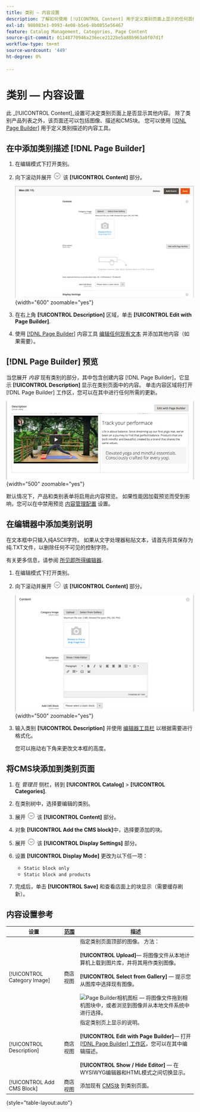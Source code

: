 ```yaml
---
title: 类别 — 内容设置
description: 了解如何使用 [!UICONTROL Content] 用于定义类别页面上显示的任何其他内容的设置。
exl-id: 988083e1-0993-4e08-b5e6-8b0855e56467
feature: Catalog Management, Categories, Page Content
source-git-commit: 01148770946a236ece2122be5a88b963a0f07d1f
workflow-type: tm+mt
source-wordcount: '449'
ht-degree: 0%

---
```


# 类别 — 内容设置

此 _[!UICONTROL Content]_设置可决定类别页面上是否显示其他内容。 除了类别产品列表之外，该页面还可以包括图像、描述和CMS块。 您可以使用 [[!DNL Page Builder]](../page-builder/introduction.md) 用于定义类别描述的内容工具。

## 在中添加类别描述 [!DNL Page Builder]

1. 在编辑模式下打开类别。

1. 向下滚动并展开 ![扩展选择器](../assets/icon-display-expand.png) 该 **[!UICONTROL Content]** 部分。

   ![类别内容](./assets/category-content.png){width="600" zoomable="yes"}

1. 在右上角 **[!UICONTROL Description]** 区域，单击 **[!UICONTROL Edit with Page Builder]**.

1. 使用 [[!DNL Page Builder]](../page-builder/introduction.md) 内容工具 [编辑任何现有文本](../page-builder/text.md) 并添加其他内容（如果需要）。

## [!DNL Page Builder] 预览

当您展开 _内容_ 现有类别的部分，其中包含创建内容 [!DNL Page Builder]，它显示 **[!UICONTROL Description]** 显示在类别页面中的内容。 单击内容区域将打开 [!DNL Page Builder] 工作区，您可以在其中进行任何所需的更新。

![描述预览](../page-builder/assets/pb-product-category-content-preview.png){width="500" zoomable="yes"}

默认情况下，产品和类别表单将启用此内容预览。 如果性能因加载预览而受到影响，您可以在中禁用预览 [内容管理配置](../configuration-reference/general/content-management.md#advanced-content-tools) 设置。

## 在编辑器中添加类别说明

在文本框中只输入纯ASCII字符。 如果从文字处理器粘贴文本，请首先将其保存为纯.TXT文件，以删除任何不可见的控制字符。

有关更多信息，请参阅 [所见即所得编辑器](../content-design/editor.md).

1. 在编辑模式下打开类别。

1. 向下滚动并展开 ![扩展选择器](../assets/icon-display-expand.png) 该 **[!UICONTROL Content]** 部分。

   ![类别内容](./assets/category-content-ce.png){width="500" zoomable="yes"}

1. 输入类别 **[!UICONTROL Description]** 并使用 [编辑器工具栏](../content-design/editor.md) 以根据需要进行格式化。

   您可以拖动右下角来更改文本框的高度。

## 将CMS块添加到类别页面

1. 在 _管理员_ 侧栏，转到 **[!UICONTROL Catalog]** > **[!UICONTROL Categories]**.

1. 在类别树中，选择要编辑的类别。

1. 展开 ![扩展选择器](../assets/icon-display-expand.png) 该 **[!UICONTROL Content]** 部分。

1. 对象 **[!UICONTROL Add the CMS block]**&#x200B;中，选择要添加的块。

1. 展开 ![扩展选择器](../assets/icon-display-expand.png) 该 **[!UICONTROL Display Settings]** 部分。

1. 设置 **[!UICONTROL Display Mode]** 更改为以下任一项：

   - `Static block only`
   - `Static block and products`

1. 完成后，单击 **[!UICONTROL Save]** 和查看店面上的块显示（需要缓存刷新）。

## 内容设置参考

| 设置 | [范围](../getting-started/websites-stores-views.md#scope-settings) | 描述 |
|--- |--- |--- |
| [!UICONTROL Category Image] | 商店视图 | 指定类别页面顶部的图像。 方法： <br/><br/>**[!UICONTROL Upload]**— 将图像文件从本地计算机上载到图片库，并将其用作类别图像。<br/><br/>**[!UICONTROL Select from Gallery]**  — 提示您从图库中选择现有图像。 <br/><br/>![Page Builder相机图标](../assets/icon-camera.png)  — 将图像文件拖到相机图块中，或者浏览到图像并从本地文件系统中进行选择。 |
| [!UICONTROL Description] | 商店视图 | 指定类别页上显示的说明。 <br/><br/>**[!UICONTROL Edit with Page Builder]**— 打开 [[!DNL Page Builder] 工作区](../page-builder/workspace.md)，您可以在其中编辑描述。<br/><br/>**[!UICONTROL Show / Hide Editor]**  — 在WYSIWYG编辑器和HTML模式之间切换显示。 |
| [!UICONTROL Add CMS Block] | 商店视图 | 添加现有 [CMS块](../content-design/blocks.md) 到类别页面。 |

{style="table-layout:auto"}
